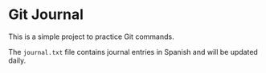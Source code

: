 # Git Journal

This is a simple project to practice Git commands.

The `journal.txt` file contains journal entries in Spanish and will be updated daily.
